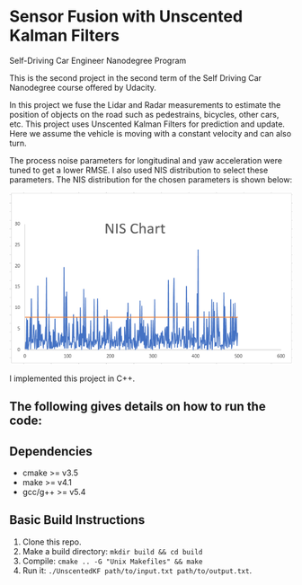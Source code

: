 # Sensor Fusion with Unscented Kalman Filters
Self-Driving Car Engineer Nanodegree Program

This is the second project in the second term of the Self Driving Car Nanodegree course offered by Udacity.

In this project we fuse the Lidar and Radar measurements to estimate the position of objects on the road such as pedestrains, bicycles, other cars, etc. This project uses Unscented Kalman Filters for prediction and update. Here we assume the vehicle is moving with a constant velocity and can also turn.

The process noise parameters for longitudinal and yaw acceleration were tuned to get a lower RMSE. I also used NIS distribution to select these parameters. The NIS distribution for the chosen parameters is shown below:

![alt text](https://github.com/kharikri/CarND-Unscented-Kalman-Filter-Project/blob/master/NISChart.png)

I implemented this project in C++.

The following gives details on how to run the code:
---

## Dependencies

* cmake >= v3.5
* make >= v4.1
* gcc/g++ >= v5.4

## Basic Build Instructions

1. Clone this repo.
2. Make a build directory: `mkdir build && cd build`
3. Compile: `cmake .. -G "Unix Makefiles" && make`
4. Run it: `./UnscentedKF path/to/input.txt path/to/output.txt`. 

